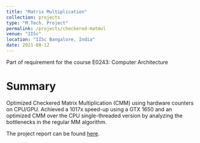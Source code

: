 ```yaml
---
title: "Matrix Multiplication"
collection: projects
type: "M.Tech. Project"
permalink: /projects/checkered-matmul
venue: "IISc"
location: "IISc Bangalore, India"
date: 2021-08-12
---
```

Part of requirement for the course E0243: Computer Architecture

Summary
======

Optimized Checkered Matrix Multiplication (CMM) using hardware counters on CPU/GPU.
Achieved a 1017x speed-up using a GTX 1650 and an optimized CMM over the CPU single-threaded version by
analyzing the bottlenecks in the regular MM algorithm.

The project report can be found [here](https://drive.google.com/drive/folders/1KqN2OlV6ibjpf-c2it9pnQPG42XJzNwm?usp=sharing).
